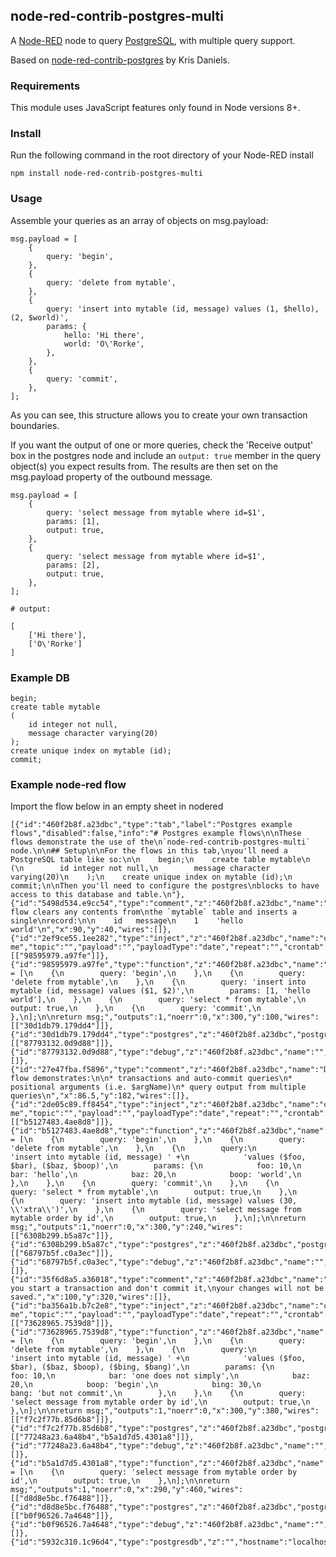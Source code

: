 ## node-red-contrib-postgres-multi

A [Node-RED](http://nodered.org) node to query [PostgreSQL](http://www.postgresql.org/), with multiple query support.

Based on [node-red-contrib-postgres](https://github.com/krisdaniels/node-red-contrib/tree/master/node-red-contrib-postgres) by Kris Daniels.

### Requirements

This module uses JavaScript features only found in Node versions 8+.

### Install

Run the following command in the root directory of your Node-RED install

    npm install node-red-contrib-postgres-multi

### Usage

Assemble your queries as an array of objects on msg.payload:

    msg.payload = [
        {
            query: 'begin',
        },
        {
            query: 'delete from mytable',
        },
        {
            query: 'insert into mytable (id, message) values (1, $hello), (2, $world)',
            params: {
                hello: 'Hi there',
                world: 'O\'Rorke',
            },
        },
        {
            query: 'commit',
        },
    ];

As you can see, this structure allows you to create your own transaction boundaries.

If you want the output of one or more queries, check the 'Receive output' box in the postgres node
and include an `output: true` member in the query object(s) you expect results from.
The results are then set on the msg.payload property of the outbound message.

    msg.payload = [
        {
            query: 'select message from mytable where id=$1',
            params: [1],
            output: true,
        },
        {
            query: 'select message from mytable where id=$1',
            params: [2],
            output: true,
        },
    ];

    # output:

    [
        ['Hi there'],
        ['O\'Rorke']
    ]

### Example DB

    begin;
    create table mytable
    (
        id integer not null,
        message character varying(20)
    );
    create unique index on mytable (id);
    commit;

### Example node-red flow

Import the flow below in an empty sheet in nodered

    [{"id":"460f2b8f.a23dbc","type":"tab","label":"Postgres example flows","disabled":false,"info":"# Postgres example flows\n\nThese flows demonstrate the use of the\n`node-red-contrib-postgres-multi` node.\n\n## Setup\n\nFor the flows in this tab,\nyou'll need a PostgreSQL table like so:\n\n    begin;\n    create table mytable\n    (\n        id integer not null,\n        message character varying(20)\n    );\n    create unique index on mytable (id);\n    commit;\n\nThen you'll need to configure the postgres\nblocks to have access to this database and table.\n"},{"id":"5498d534.e9cc54","type":"comment","z":"460f2b8f.a23dbc","name":"Reset","info":"This flow clears any contents from\nthe `mytable` table and inserts a single\nrecord:\n\n    id   message\n    1    'hello world'\n","x":90,"y":40,"wires":[]},{"id":"2ef9ce55.1ee282","type":"inject","z":"460f2b8f.a23dbc","name":"click me","topic":"","payload":"","payloadType":"date","repeat":"","crontab":"","once":false,"x":120,"y":100,"wires":[["98595979.a97fe"]]},{"id":"98595979.a97fe","type":"function","z":"460f2b8f.a23dbc","name":"prepare","func":"\nmsg.payload = [\n    {\n        query: 'begin',\n    },\n    {\n        query: 'delete from mytable',\n    },\n    {\n        query: 'insert into mytable (id, message) values ($1, $2)',\n        params: [1, 'hello world'],\n    },\n    {\n        query: 'select * from mytable',\n        output: true,\n    },\n    {\n        query: 'commit',\n    },\n];\n\nreturn msg;","outputs":1,"noerr":0,"x":300,"y":100,"wires":[["30d1db79.179dd4"]]},{"id":"30d1db79.179dd4","type":"postgres","z":"460f2b8f.a23dbc","postgresdb":"5932c310.1c96d4","name":"","output":true,"outputs":1,"x":480,"y":100,"wires":[["87793132.0d9d88"]]},{"id":"87793132.0d9d88","type":"debug","z":"460f2b8f.a23dbc","name":"","active":true,"console":"false","complete":"false","x":679.5,"y":100,"wires":[]},{"id":"27e47fba.f5896","type":"comment","z":"460f2b8f.a23dbc","name":"Demo","info":"This flow demonstrates:\n\n* transactions and auto-commit queries\n* positional arguments (i.e. $argName)\n* query output from multiple queries\n","x":86.5,"y":182,"wires":[]},{"id":"2de05c89.ff8454","type":"inject","z":"460f2b8f.a23dbc","name":"click me","topic":"","payload":"","payloadType":"date","repeat":"","crontab":"","once":false,"x":120,"y":240,"wires":[["b5127483.4ae8d8"]]},{"id":"b5127483.4ae8d8","type":"function","z":"460f2b8f.a23dbc","name":"prepare","func":"\nmsg.payload = [\n    {\n        query: 'begin',\n    },\n    {\n        query: 'delete from mytable',\n    },\n    {\n        query:\n            'insert into mytable (id, message) ' +\n            'values ($foo, $bar), ($baz, $boop)',\n        params: {\n            foo: 10,\n            bar: 'hello',\n            baz: 20,\n            boop: 'world',\n        },\n    },\n    {\n        query: 'commit',\n    },\n    {\n        query: 'select * from mytable',\n        output: true,\n    },\n    {\n        query: 'insert into mytable (id, message) values (30, \\'xtra\\')',\n    },\n    {\n        query: 'select message from mytable order by id',\n        output: true,\n    },\n];\n\nreturn msg;","outputs":1,"noerr":0,"x":300,"y":240,"wires":[["6308b299.b5a87c"]]},{"id":"6308b299.b5a87c","type":"postgres","z":"460f2b8f.a23dbc","postgresdb":"5932c310.1c96d4","name":"","output":true,"outputs":1,"x":480,"y":240,"wires":[["68797b5f.c0a3ec"]]},{"id":"68797b5f.c0a3ec","type":"debug","z":"460f2b8f.a23dbc","name":"","active":true,"console":"false","complete":"false","x":679.5,"y":240,"wires":[]},{"id":"35f6d8a5.a36018","type":"comment","z":"460f2b8f.a23dbc","name":"Rollback","info":"If you start a transaction and don't commit it,\nyour changes will not be saved.","x":100,"y":320,"wires":[]},{"id":"ba356a1b.b7c2e8","type":"inject","z":"460f2b8f.a23dbc","name":"click me","topic":"","payload":"","payloadType":"date","repeat":"","crontab":"","once":false,"x":120,"y":380,"wires":[["73628965.7539d8"]]},{"id":"73628965.7539d8","type":"function","z":"460f2b8f.a23dbc","name":"prepare","func":"\nmsg.payload = [\n    {\n        query: 'begin',\n    },\n    {\n        query: 'delete from mytable',\n    },\n    {\n        query:\n            'insert into mytable (id, message) ' +\n            'values ($foo, $bar), ($baz, $boop), ($bing, $bang)',\n        params: {\n            foo: 10,\n            bar: 'one does not simply',\n            baz: 20,\n            boop: 'begin',\n            bing: 30,\n            bang: 'but not commit',\n        },\n    },\n    {\n        query: 'select message from mytable order by id',\n        output: true,\n    },\n];\n\nreturn msg;","outputs":1,"noerr":0,"x":300,"y":380,"wires":[["f7c2f77b.85d6b8"]]},{"id":"f7c2f77b.85d6b8","type":"postgres","z":"460f2b8f.a23dbc","postgresdb":"5932c310.1c96d4","name":"","output":true,"outputs":1,"x":480,"y":380,"wires":[["77248a23.6a48b4","b5a1d7d5.4301a8"]]},{"id":"77248a23.6a48b4","type":"debug","z":"460f2b8f.a23dbc","name":"","active":true,"console":"false","complete":"false","x":679.5,"y":380,"wires":[]},{"id":"b5a1d7d5.4301a8","type":"function","z":"460f2b8f.a23dbc","name":"check","func":"\nmsg.payload = [\n    {\n        query: 'select message from mytable order by id',\n        output: true,\n    },\n];\n\nreturn msg;","outputs":1,"noerr":0,"x":290,"y":460,"wires":[["d8d8e5bc.f76488"]]},{"id":"d8d8e5bc.f76488","type":"postgres","z":"460f2b8f.a23dbc","postgresdb":"5932c310.1c96d4","name":"","output":true,"outputs":1,"x":480,"y":460,"wires":[["b0f96526.7a4648"]]},{"id":"b0f96526.7a4648","type":"debug","z":"460f2b8f.a23dbc","name":"","active":true,"console":"false","complete":"false","x":679.5,"y":460,"wires":[]},{"id":"5932c310.1c96d4","type":"postgresdb","z":"","hostname":"localhost","port":"5432","db":"foo","ssl":false}]